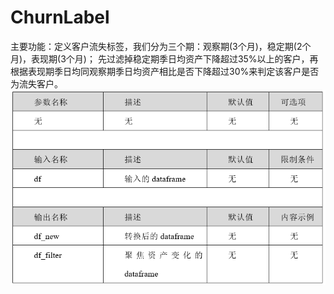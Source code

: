 # ChurnLabel
主要功能：定义客户流失标签，我们分为三个期：观察期(3个月)，稳定期(2个月)，表现期(3个月)； 先过滤掉稳定期季日均资产下降超过35%以上的客户，再根据表现期季日均同观察期季日均资产相比是否下降超过30%来判定该客户是否为流失客户。
![](/assets/ChurnLabel.png)